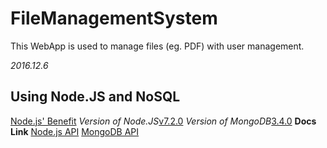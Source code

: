 # FileManagementSystem
This WebApp is used to manage files (eg. PDF) with user management.

*2016.12.6*
## Using Node.JS and NoSQL
[Node.js' Benefit](https://www.zhihu.com/question/19653241)
*Version of Node.JS*[v7.2.0](https://nodejs.org/en/)
*Version of MongoDB*[3.4.0](https://www.mongodb.com/download-center?jmp=nav#community)
**Docs Link**
[Node.js API](https://nodejs.org/dist/latest-v7.x/docs/api/)
[MongoDB API](https://docs.mongodb.com/)
